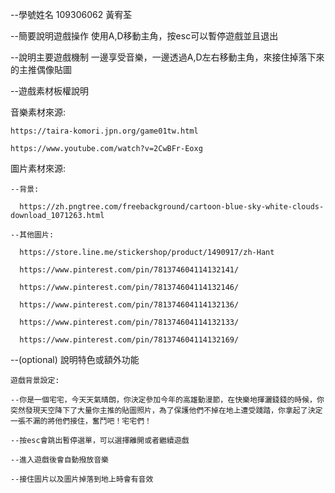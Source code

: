 
--學號姓名  109306062 黃宥荃

--簡要說明遊戲操作 使用A,D移動主角，按esc可以暫停遊戲並且退出

--說明主要遊戲機制 一邊享受音樂，一邊透過A,D左右移動主角，來接住掉落下來的主推偶像貼圖

--遊戲素材板權說明

  音樂素材來源:
  
    https://taira-komori.jpn.org/game01tw.html
    
    https://www.youtube.com/watch?v=2CwBFr-Eoxg
    
   圖片素材來源:
   
   
    --背景:
    
      https://zh.pngtree.com/freebackground/cartoon-blue-sky-white-clouds-download_1071263.html
      
    --其他圖片:
    
      https://store.line.me/stickershop/product/1490917/zh-Hant
      
      https://www.pinterest.com/pin/781374604114132141/

      https://www.pinterest.com/pin/781374604114132146/

      https://www.pinterest.com/pin/781374604114132136/

      https://www.pinterest.com/pin/781374604114132133/

      https://www.pinterest.com/pin/781374604114132169/
      
--(optional) 說明特色或額外功能

    遊戲背景設定:
    
    --你是一個宅宅，今天天氣晴朗，你決定參加今年的高雄動漫節，在快樂地揮灑錢錢的時候，你突然發現天空降下了大量你主推的貼圖照片，為了保護他們不掉在地上遭受踐踏，你拿起了決定一張不漏的將他們接住，奮鬥吧！宅宅們！
    
    --按esc會跳出暫停選單，可以選擇離開或者繼續遊戲
    
    --進入遊戲後會自動撥放音樂
    
    --接住圖片以及圖片掉落到地上時會有音效
